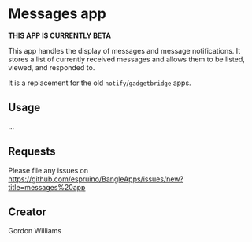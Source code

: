 # Messages app

**THIS APP IS CURRENTLY BETA**

This app handles the display of messages and message notifications. It stores
a list of currently received messages and allows them to be listed, viewed,
and responded to.

It is a replacement for the old `notify`/`gadgetbridge` apps.

## Usage

...

## Requests

Please file any issues on https://github.com/espruino/BangleApps/issues/new?title=messages%20app

## Creator

Gordon Williams
